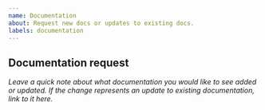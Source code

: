 ```yaml
---
name: Documentation
about: Request new docs or updates to existing docs.
labels: documentation
---
```


## Documentation request

_Leave a quick note about what documentation you would like to see added or updated. If the change represents an update to existing documentation, link to it here._
